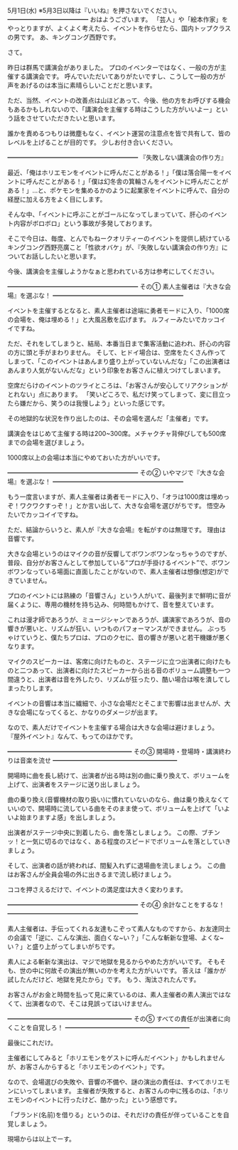 5月1日(水) ※5月3日以降は『いいね』を押さないでください。
━━━━━━━━━━━━━
おはようございます。
「芸人」や「絵本作家」をやっとりますが、よくよく考えたら、イベントを作らせたら、国内トップクラスの男です。
あ、キングコング西野です。

さて。

昨日は群馬で講演会がありました。
プロのイベンターではなく、一般の方が主催する講演会です。
呼んでいただいてありがたいですし、こうして一般の方が声をあげるのは本当に素晴らしいことだと思います。

ただ、当然、イベントの改善点は山ほどあって、今後、他の方をお呼びする機会もあるかもしれないので、「講演会を主催する時はこうした方がいいよー」という話をさせていただきたいと思います。

誰かを責めるつもりは微塵もなく、イベント運営の注意点を皆で共有して、皆のレベルを上げることが目的です。
少しお付き合いください。

━━━━━━━━━━━━━━━━━━━━━
『失敗しない講演会の作り方』

最近、「俺はホリエモンをイベントに呼んだことがある！」「僕は落合陽一をイベントに呼んだことがある！」「僕は幻冬舎の箕輪さんをイベントに呼んだことがある！」…と、ポケモンを集めるかのように起業家をイベントに呼んで、自分の経歴に加える方をよく目にします。

そんな中、「イベントに呼ぶことがゴールになってしまっていて、肝心のイベント内容がボロボロ」という事故が多発しております。

そこで今日は、毎度、とんでもねークオリティーのイベントを提供し続けているキングコング西野亮廣こと「性欲オバケ」が、『失敗しない講演会の作り方』についてお話ししたいと思います。

今後、講演会を主催しようかなぁと思われている方は参考にしてください。

━━━━━━━━━━━━━━━━━━━━━
その① 素人主催者は『大きな会場』を選ぶな！
━━━━━━━━━━━━━━━━━━━━━

イベントを主催するとなると、素人主催者は途端に勇者モードに入り、「1000席の会場を、俺は埋める！」と大風呂敷を広げます。
ルフィーみたいでカッコイイですね。

ただ、それをしてしまうと、結局、本番当日まで集客活動に追われ、肝心の内容の方に頭と手がまわりません。
そして、ヒドイ場合は、空席をたくさん作ってしまって、「このイベントはあんまり盛り上がっていないんだな」「この出演者はあんまり人気がないんだな」という印象をお客さんに植えつけてしまいます。

空席だらけのイベントのツライところは、「お客さんが安心してリアクションがとれない」点にあります。
「笑いどころで、私だけ笑ってしまって、変に目立ったら嫌だから、笑うのは我慢しよう」といった感じです。

その地獄的な状況を作り出したのは、その会場を選んだ「主催者」です。

講演会をはじめて主催する時は200~300席。メチャクチャ背伸びしても500席までの会場を選びましょう。

1000席以上の会場は本当にやめておいた方がいいです。

━━━━━━━━━━━━━━━━━━━━━
その② いやマジで『大きな会場』を選ぶな！
━━━━━━━━━━━━━━━━━━━━━

もう一度言いますが、素人主催者は勇者モードに入り、「オラは1000席は埋めっぞ！ワクワクすっぞ！」とか言い出して、大きな会場を選びがちです。
悟空みたいでカッコイイですね。

ただ、結論からいうと、素人が『大きな会場』を転がすのは無理です。
理由は音響です。

大きな会場というのはマイクの音が反響してボワンボワンなっちゃうのですが、普段、自分がお客さんとして参加している“プロが手掛けるイベント”で、ボワンボワンなっている場面に直面したことがないので、素人主催者は想像(想定)ができていません。

プロのイベントには熟練の「音響さん」という人がいて、最後列まで鮮明に音が届くように、専用の機材を持ち込み、何時間もかけて、音を整えています。

これは漫才師であろうが、ミュージシャンであろうが、講演家であろうが、音の響きが悪いと、リズムが狂い、いつものパフォーマンスができません。
ぶっちゃけていうと、僕たちプロは、プロのクセに、音の響きが悪いと若干機嫌が悪くなります。

マイクのスピーカーは、客席に向けたものと、ステージに立つ出演者に向けたものと二つあって、出演者に向けたスピーカーから出る音のボリューム調整も一つ間違うと、出演者は音を外したり、リズムが狂ったり、酷い場合は喉を潰してしまったりします。

イベントの音響は本当に繊細で、小さな会場だとそこまで影響は出ませんが、大きな会場になってくると、かなりのダメージが出ます。

なので、素人だけでイベントを主催する場合は大きな会場は避けましょう。
『屋外イベント』なんて、もってのほかです。

━━━━━━━━━━━━━━━━━━━━
その③ 開場時・登場時・講演終わりは音楽を流せ
━━━━━━━━━━━━━━━━━━━━

開場時に曲を長し続けて、出演者が出る時は別の曲に乗り換えて、ボリュームを上げて、出演者をステージに送り出しましょう。

曲の乗り換え(音響機材の取り扱い)に慣れていないのなら、曲は乗り換えなくていいので、開場時に流している曲をそのまま使って、ボリュームを上げて「いよいよ始まりますよ感」を出しましょう。

出演者がステージ中央に到着したら、曲を落としましょう。
この際、ブチンッ！と一気に切るのではなく、ある程度のスピードでボリュームを落としていきましょう。

そして、出演者の話が終われば、間髪入れずに退場曲を流しましょう。
この曲はお客さんが全員会場の外に出きるまで流し続けましょう。

ココを押さえるだけで、イベントの満足度は大きく変わります。

━━━━━━━━━━━━━━━━━━━━━
その④ 余計なことをするな！
━━━━━━━━━━━━━━━━━━━━━

素人主催者は、手伝ってくれる友達もこぞって素人なものですから、お友達同士の会議で「逆に、こんな演出、面白くな~い？」「こんな斬新な登場、よくな~い？」と盛り上がってしまいがちです。

素人による斬新な演出は、マジで地獄を見るからやめた方がいいです。
そもそも、世の中に何故その演出が無いのかを考えた方がいいです。
答えは「誰かが試したんだけど、地獄を見たから」です。
もう、淘汰されたんです。

お客さんがお金と時間を払って見に来ているのは、素人主催者の素人演出ではなくて、出演者なので、そこは見誤ってはいけません。

━━━━━━━━━━━━━━━━━━━━
その⑤ すべての責任が出演者に向くことを自覚しろ！
━━━━━━━━━━━━━━━━━━━━

最後にこれだけ。

主催者にしてみると「ホリエモンをゲストに呼んだイベント」かもしれませんが、お客さんからすると「ホリエモンのイベント」です。

なので、会場選びの失敗や、音響の不備や、謎の演出の責任は、すべてホリエモンにいってしまいます。
主催者が失敗すると、お客さんの中に残るのは、「ホリエモンのイベントに行ったけど、酷かった」という感想です。

「ブランド(名前)を借りる」というのは、それだけの責任が伴っていることを自覚しましょう。

現場からは以上でーす。
